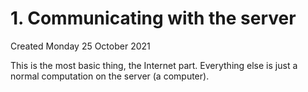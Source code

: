# 1. Communicating with the server
Created Monday 25 October 2021

This is the most basic thing, the Internet part. Everything else is just a normal computation on the server (a computer).

